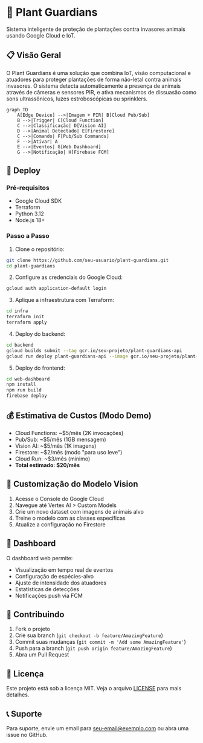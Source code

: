 # 🌱 Plant Guardians

Sistema inteligente de proteção de plantações contra invasores animais usando Google Cloud e IoT.

## 📋 Visão Geral

O Plant Guardians é uma solução que combina IoT, visão computacional e atuadores para proteger plantações de forma não-letal contra animais invasores. O sistema detecta automaticamente a presença de animais através de câmeras e sensores PIR, e ativa mecanismos de dissuasão como sons ultrassônicos, luzes estroboscópicas ou sprinklers.

```mermaid
graph TD
    A[Edge Device] -->|Imagem + PIR| B[Cloud Pub/Sub]
    B -->|Trigger| C[Cloud Function]
    C -->|Classificação| D[Vision AI]
    D -->|Animal Detectado| E[Firestore]
    C -->|Comando| F[Pub/Sub Commands]
    F -->|Ativar| A
    E -->|Eventos| G[Web Dashboard]
    G -->|Notificação| H[Firebase FCM]
```

## 🚀 Deploy

### Pré-requisitos
- Google Cloud SDK
- Terraform
- Python 3.12
- Node.js 18+

### Passo a Passo

1. Clone o repositório:
```bash
git clone https://github.com/seu-usuario/plant-guardians.git
cd plant-guardians
```

2. Configure as credenciais do Google Cloud:
```bash
gcloud auth application-default login
```

3. Aplique a infraestrutura com Terraform:
```bash
cd infra
terraform init
terraform apply
```

4. Deploy do backend:
```bash
cd backend
gcloud builds submit --tag gcr.io/seu-projeto/plant-guardians-api
gcloud run deploy plant-guardians-api --image gcr.io/seu-projeto/plant-guardians-api
```

5. Deploy do frontend:
```bash
cd web-dashboard
npm install
npm run build
firebase deploy
```

## 💰 Estimativa de Custos (Modo Demo)

- Cloud Functions: ~$5/mês (2K invocações)
- Pub/Sub: ~$5/mês (1GB mensagem)
- Vision AI: ~$5/mês (1K imagens)
- Firestore: ~$2/mês (modo "para uso leve")
- Cloud Run: ~$3/mês (mínimo)
- **Total estimado: $20/mês**

## 🔧 Customização do Modelo Vision

1. Acesse o Console do Google Cloud
2. Navegue até Vertex AI > Custom Models
3. Crie um novo dataset com imagens de animais alvo
4. Treine o modelo com as classes específicas
5. Atualize a configuração no Firestore

## 📱 Dashboard

O dashboard web permite:
- Visualização em tempo real de eventos
- Configuração de espécies-alvo
- Ajuste de intensidade dos atuadores
- Estatísticas de detecções
- Notificações push via FCM

## 🤝 Contribuindo

1. Fork o projeto
2. Crie sua branch (`git checkout -b feature/AmazingFeature`)
3. Commit suas mudanças (`git commit -m 'Add some AmazingFeature'`)
4. Push para a branch (`git push origin feature/AmazingFeature`)
5. Abra um Pull Request

## 📄 Licença

Este projeto está sob a licença MIT. Veja o arquivo [LICENSE](LICENSE) para mais detalhes.

## 📞 Suporte

Para suporte, envie um email para seu-email@exemplo.com ou abra uma issue no GitHub. 